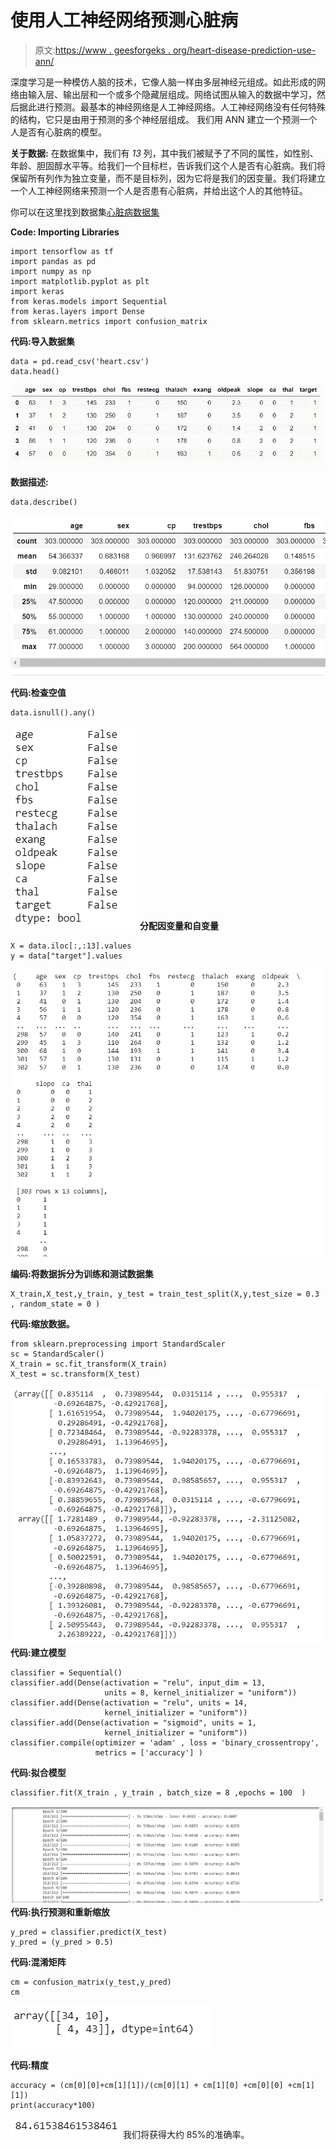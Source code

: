 # 使用人工神经网络预测心脏病

> 原文:[https://www . geesforgeks . org/heart-disease-prediction-use-ann/](https://www.geeksforgeeks.org/heart-disease-prediction-using-ann/)

深度学习是一种模仿人脑的技术，它像人脑一样由多层神经元组成。如此形成的网络由输入层、输出层和一个或多个隐藏层组成。网络试图从输入的数据中学习，然后据此进行预测。最基本的神经网络是人工神经网络。人工神经网络没有任何特殊的结构，它只是由用于预测的多个神经层组成。
我们用 ANN 建立一个预测一个人是否有心脏病的模型。

**关于数据:**
在数据集中，我们有 *13* 列，其中我们被赋予了不同的属性，如性别、年龄、胆固醇水平等。给我们一个目标栏，告诉我们这个人是否有心脏病。我们将保留所有列作为独立变量，而不是目标列，因为它将是我们的因变量。我们将建立一个人工神经网络来预测一个人是否患有心脏病，并给出这个人的其他特征。

你可以在这里找到数据集[心脏病数据集](https://archive.ics.uci.edu/ml/datasets/Heart+Disease)

**Code: Importing Libraries**

```
import tensorflow as tf
import pandas as pd
import numpy as np
import matplotlib.pyplot as plt
import keras
from keras.models import Sequential
from keras.layers import Dense
from sklearn.metrics import confusion_matrix
```

**代码:导入数据集**

```
data = pd.read_csv('heart.csv')
data.head()
```

![](img/4c848ee6ef0092ccc210c5fe9bbc6a28.png)

**数据描述:**

```
data.describe()
```

![](img/c05daab5ae0d771dca35b09bd1c0f380.png)

**代码:检查空值**

```
data.isnull().any()
```

![](img/c5f860256d7e7a5683f41d2146306237.png)
**分配因变量和自变量**

```
X = data.iloc[:,:13].values
y = data["target"].values
```

![](img/49c9b544a6583934d196a43e0529ff64.png)

**编码:将数据拆分为训练和测试数据集**

```
X_train,X_test,y_train, y_test = train_test_split(X,y,test_size = 0.3 , random_state = 0 )
```

**代码:缩放数据。**

```
from sklearn.preprocessing import StandardScaler
sc = StandardScaler()
X_train = sc.fit_transform(X_train)
X_test = sc.transform(X_test)
```

![](img/9e9dd705584ec32ba7e01f45ce6d9312.png)
**代码:建立模型**

```
classifier = Sequential()
classifier.add(Dense(activation = "relu", input_dim = 13, 
                     units = 8, kernel_initializer = "uniform"))
classifier.add(Dense(activation = "relu", units = 14, 
                     kernel_initializer = "uniform"))
classifier.add(Dense(activation = "sigmoid", units = 1, 
                     kernel_initializer = "uniform"))
classifier.compile(optimizer = 'adam' , loss = 'binary_crossentropy', 
                   metrics = ['accuracy'] )
```

**代码:拟合模型**

```
classifier.fit(X_train , y_train , batch_size = 8 ,epochs = 100  )
```

![](img/3145737f7b3f82f721f0b95f0be89f31.png)
**代码:执行预测和重新缩放**

```
y_pred = classifier.predict(X_test)
y_pred = (y_pred > 0.5)
```

**代码:混淆矩阵**

```
cm = confusion_matrix(y_test,y_pred)
cm
```

![](img/604ff181a99acd455fd548a9959dbbbe.png)

**代码:精度**

```
accuracy = (cm[0][0]+cm[1][1])/(cm[0][1] + cm[1][0] +cm[0][0] +cm[1][1])
print(accuracy*100)
```

![](img/6ae59a3ae4f788a56e3dcac3762a7260.png)
我们将获得大约 85%的准确率。